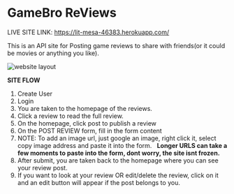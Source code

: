 # GameBro ReViews
LIVE SITE LINK:
https://lit-mesa-46383.herokuapp.com/

This is an API site for Posting game reviews to share with friends(or it could be movies or anything you like).

![website layout](https://user-images.githubusercontent.com/28571966/37611576-11f17800-2b79-11e8-987b-5a96b4f852e2.png)

**SITE FLOW**

1. Create User
2. Login
3. You are taken to the homepage of the reviews.
4. Click a review to read the full review.
5. On the homepage, click post to publish a review
6. On the POST REVIEW form, fill in the form content
7. NOTE: To add an image url, just google an image, right click it, select copy image address and paste it into the form.
   **Longer URLS can take a few moments to paste into the form, dont worry, the site isnt frozen.**
8. After submit, you are taken back to the homepage where you can see your review post.
9. If you want to look at your review OR edit/delete the review, click on it and an edit button will appear if the post belongs to you.

